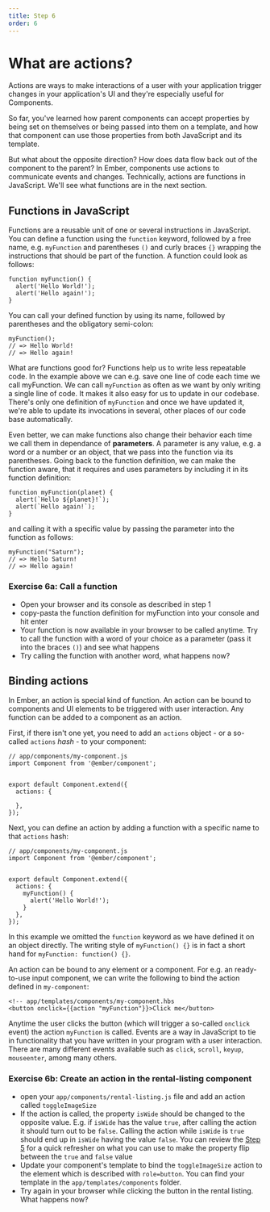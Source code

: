 ```yaml
---
title: Step 6
order: 6
---
```


# What are actions?

Actions are ways to make interactions of a user with your application trigger changes in your application's UI and they're especially useful for Components.

So far, you've learned how parent components can accept properties by being set on themselves or being passed into them on a template, and how that component can use those properties from both JavaScript and its template.

But what about the opposite direction? How does data flow back out of the component to the parent? In Ember, components use actions to communicate events and changes. Technically, actions are functions in JavaScript. We'll see what functions are in the next section.


## Functions in JavaScript

Functions are a reusable unit of one or several instructions in JavaScript. You can define a function using the `function` keyword, followed by a free name, e.g. `myFunction` and parentheses `()` and curly braces `{}` wrapping the instructions that should be part of the function. A function could look as follows:


```
function myFunction() {
  alert('Hello World!');
  alert('Hello again!');
}
```

You can call your defined function by using its name, followed by parentheses and the obligatory semi-colon:


```
myFunction();
// => Hello World!
// => Hello again!
```

What are functions good for? Functions help us to write less repeatable code. In the example above we can e.g. save one line of code each time we call myFunction. We can call `myFunction` as often as we want by only writing a single line of code. It makes it also easy for us to update in our codebase. There's only one definition of `myFunction` and once we have updated it, we're able to update its invocations in several, other places of our code base automatically.

Even better, we can make functions also change their behavior each time we call them in dependance of **parameters**. A parameter is any value, e.g. a word or a number or an object, that we pass into the function via its parentheses. Going back to the function definition, we can make the function aware, that it requires and uses parameters by including it in its function definition:


```
function myFunction(planet) {
  alert(`Hello ${planet}!`);
  alert(`Hello again!`);
}
```

and calling it with a specific value by passing the parameter into the function as follows:

```
myFunction("Saturn");
// => Hello Saturn!
// => Hello again!
```

### Exercise 6a: Call a function

- Open your browser and its console as described in step 1
- copy-pasta the function definition for myFunction into your console and hit enter
- Your function is now available in your browser to be called anytime. Try to call the function with a word of your choice as a parameter (pass it into the braces `()`) and see what happens
- Try calling the function with another word, what happens now?

## Binding actions

In Ember, an action is special kind of function. An action can be bound to components and UI elements to be triggered with user interaction. Any function can be added to a component as an action.

First, if there isn't one yet, you need to add an `actions` object - or a so-called `actions` _hash_ - to your component:

```
// app/components/my-component.js
import Component from '@ember/component';


export default Component.extend({
  actions: {

  },
});
```



Next, you can define an action by adding a function with a specific name to that `actions` hash:


```
// app/components/my-component.js
import Component from '@ember/component';


export default Component.extend({
  actions: {
    myFunction() {
      alert('Hello World!');
    }
  },
});

```

In this example we omitted the `function` keyword as we have defined it on an object directly. The writing style of `myFunction() {}` is in fact a short hand for `myFunction: function() {}`.


An action can be bound to any element or a component. For e.g. an ready-to-use input component, we can write the following to bind the action defined in `my-component`:

```
<!-- app/templates/components/my-component.hbs
<button onclick={{action "myFunction"}}>Click me</button>
```

Anytime the user clicks the button (which will trigger a so-called `onclick` event) the action `myFunction` is called. Events are a way in JavaScript to tie in functionality that you have written in your program with a user interaction. There are many different events available such as `click`, `scroll`, `keyup`, `mouseenter`, among many others.


### Exercise 6b: Create an action in the rental-listing component

- open your `app/components/rental-listing.js` file and add an action called `toggleImageSize`
- If the action is called, the property `isWide` should be changed to the opposite value. E.g. if `isWide` has the value `true`, after calling the action it should turn out to be `false`. Calling the action while `isWide` is `true` should end up in `isWide` having the value `false`. You can review the [Step 5](x) for a quick refresher on what you can use to make the property flip between the `true` and `false` value
- Update your component's template to bind the `toggleImageSize` action to the element which is described with `role=button`. You can find your template in the `app/templates/components` folder.
- Try again in your browser while clicking the button in the rental listing. What happens now?
